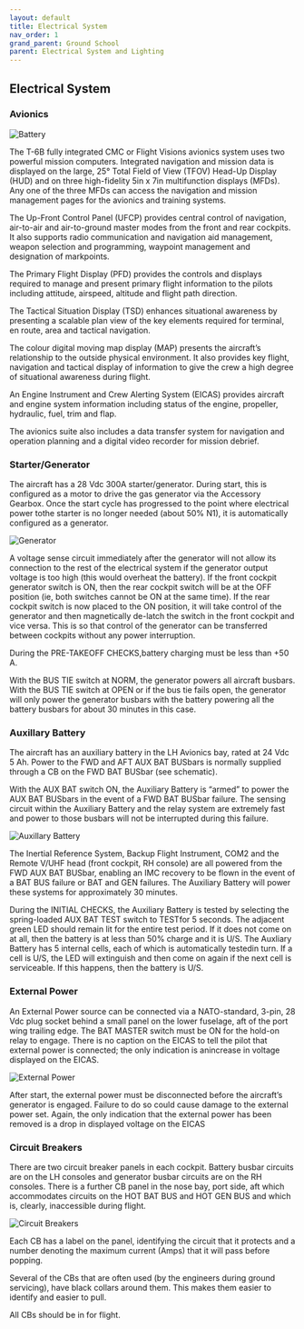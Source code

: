 ```yaml
---
layout: default
title: Electrical System
nav_order: 1
grand_parent: Ground School
parent: Electrical System and Lighting
---
```


## Electrical System

### Avionics


![](./../../images/battery.png "Battery")

The T-6B fully integrated CMC or Flight Visions avionics system uses two powerful mission computers. Integrated navigation and mission data is displayed on the large, 25° Total Field of View (TFOV) Head-Up Display (HUD) and on three high-fidelity 5in x 7in multifunction displays (MFDs). Any one of the three MFDs can access the navigation and mission management pages for the avionics and training systems.

The Up-Front Control Panel (UFCP) provides central control of navigation, air-to-air and air-to-ground master modes from the front and rear cockpits. It also supports radio communication and navigation aid management, weapon selection and programming, waypoint management and designation of markpoints.

The Primary Flight Display (PFD) provides the controls and displays required to manage and present primary flight information to the pilots including attitude, airspeed, altitude and flight path direction.

The Tactical Situation Display (TSD) enhances situational awareness by presenting a scalable plan view of the key elements required for terminal, en route, area and tactical navigation.

The colour digital moving map display (MAP) presents the aircraft’s relationship to the outside physical environment. It also provides key flight, navigation and tactical display of information to give the crew a high degree of situational awareness during flight.

An Engine Instrument and Crew Alerting System (EICAS) provides aircraft and engine system information including status of the engine, propeller, hydraulic, fuel, trim and flap.

The avionics suite also includes a data transfer system for navigation and operation planning and a digital video recorder for mission debrief.

### Starter/Generator 

The aircraft has a 28 Vdc 300A starter/generator. During start, this is configured as a motor to drive the gas generator via the Accessory Gearbox. Once the start cycle has progressed to the point where electrical power tothe starter is no longer needed (about 50% N1), it is automatically configured as a generator.

![](./../../images/generator.png "Generator")

A voltage sense circuit immediately after the generator will not allow its connection to the rest of the electrical system if the generator output voltage is too high (this would overheat the battery). If the front cockpit generator switch is ON, then the rear cockpit switch will be at the OFF position (ie, both switches cannot be ON at the same time). If the rear cockpit switch is now placed to the ON position, it will take control of the generator and then magnetically de-latch the switch in the front cockpit and vice versa. This is so that control of the generator can be transferred between cockpits without any power interruption.

During the PRE-TAKEOFF CHECKS,battery charging must be less than +50 A.

With the BUS TIE switch at NORM, the generator powers all aircraft busbars. With the BUS TIE switch at OPEN or if the bus tie fails open, the generator will only power the generator busbars with the battery powering all the battery busbars for about 30 minutes in this case.

### Auxillary Battery 

The aircraft has an auxiliary battery in the LH Avionics bay, rated at 24 Vdc 5 Ah. Power to the FWD and AFT AUX BAT BUSbars is normally supplied through a CB on the FWD BAT BUSbar (see schematic).

With the AUX BAT switch ON, the Auxiliary Battery is “armed” to power the AUX BAT BUSbars in the event of a FWD BAT BUSbar failure. The sensing circuit within the Auxiliary Battery and the relay system are extremely fast and power to those busbars will not be interrupted during this failure.

![](./../../images/aux_battery.png "Auxillary Battery")

The Inertial Reference System, Backup Flight Instrument, COM2 and the Remote V/UHF head (front cockpit, RH console) are all powered from the FWD AUX BAT BUSbar, enabling an IMC recovery to be flown in the event of a BAT BUS failure or BAT and GEN failures. The Auxiliary Battery will power these systems for approximately 30 minutes.

During the INITIAL CHECKS, the Auxiliary Battery is tested by selecting the spring-loaded AUX BAT TEST switch to TESTfor 5 seconds. The adjacent green LED should remain lit for the entire test period. If it does not come on at all, then the battery is at less than 50% charge and it is U/S. The Auxliary Battery has 5 internal cells, each of which is automatically testedin turn. If a cell is U/S, the LED will extinguish and then come on again if the next cell is serviceable. If this happens, then the battery is U/S.

### External Power 

An External Power source can be connected via a NATO-standard, 3-pin, 28 Vdc plug socket behind a small panel on the lower fuselage, aft of the port wing trailing edge. The BAT MASTER switch must be ON for the hold-on relay to engage. There is no caption on the EICAS to tell the pilot that external power is connected; the only indication is anincrease in voltage displayed on the EICAS.

![](./../../images/ext_power.png "External Power")

After start, the external power must be disconnected before the aircraft’s generator is engaged. Failure to do so could cause damage to the external power set. Again, the only indication that the external power has been removed is a drop in displayed voltage on the EICAS

### Circuit Breakers

There are two circuit breaker panels in each cockpit. Battery busbar circuits are on the LH consoles and generator busbar circuits are on the RH consoles. There is a further CB panel in the nose bay, port side, aft which accommodates circuits on the HOT BAT BUS and HOT GEN BUS and which is, clearly, inaccessible during flight.

![](./../../images/cbs.png "Circuit Breakers")

Each CB has a label on the panel, identifying the circuit that it protects and a number denoting the maximum current (Amps) that it will pass before popping.

Several of the CBs that are often used (by the engineers during ground servicing), have black collars around them. This makes them easier to identify and easier to pull.

All CBs should be in for flight.
